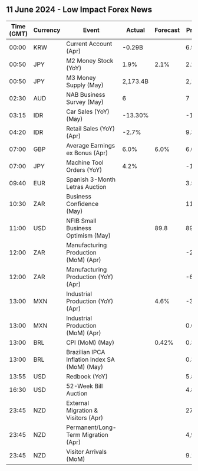 ## 11 June 2024 - Low Impact Forex News

| Time (GMT) | Currency | Event | Actual | Forecast | Previous |
|------|----------|-------|--------|----------|----------|
| 00:00 | KRW | Current Account (Apr) | -0.29B |  | 6.93B |
| 00:50 | JPY | M2 Money Stock (YoY) | 1.9% | 2.1% | 2.2% |
| 00:50 | JPY | M3 Money Supply (May) | 2,173.4B |  | 2,158.7B |
| 02:30 | AUD | NAB Business Survey (May) | 6 |  | 7 |
| 03:15 | IDR | Car Sales (YoY) (May) | -13.30% |  | -17.50% |
| 04:20 | IDR | Retail Sales (YoY) (Apr) | -2.7% |  | 9.3% |
| 07:00 | GBP | Average Earnings ex Bonus (Apr) | 6.0% | 6.0% | 6.0% |
| 07:00 | JPY | Machine Tool Orders (YoY) | 4.2% |  | -11.6% |
| 09:40 | EUR | Spanish 3-Month Letras Auction |  |  | 3.584% |
| 10:30 | ZAR | Business Confidence (May) |  |  | 114.7 |
| 11:00 | USD | NFIB Small Business Optimism (May) |  | 89.8 | 89.7 |
| 12:00 | ZAR | Manufacturing Production (MoM) (Apr) |  |  | -2.2% |
| 12:00 | ZAR | Manufacturing Production (YoY) (Apr) |  |  | -6.4% |
| 13:00 | MXN | Industrial Production (YoY) (Apr) |  | 4.6% | -3.0% |
| 13:00 | MXN | Industrial Production (MoM) (Apr) |  |  | 0.6% |
| 13:00 | BRL | CPI (MoM) (May) |  | 0.42% | 0.38% |
| 13:00 | BRL | Brazilian IPCA Inflation Index SA (MoM) (May) |  |  | 0.33% |
| 13:55 | USD | Redbook (YoY) |  |  | 5.8% |
| 16:30 | USD | 52-Week Bill Auction |  |  | 4.895% |
| 23:45 | NZD | External Migration & Visitors (Apr) |  |  | 27.90% |
| 23:45 | NZD | Permanent/Long-Term Migration (Apr) |  |  | 4,910 |
| 23:45 | NZD | Visitor Arrivals (MoM) |  |  | 9.1% |
